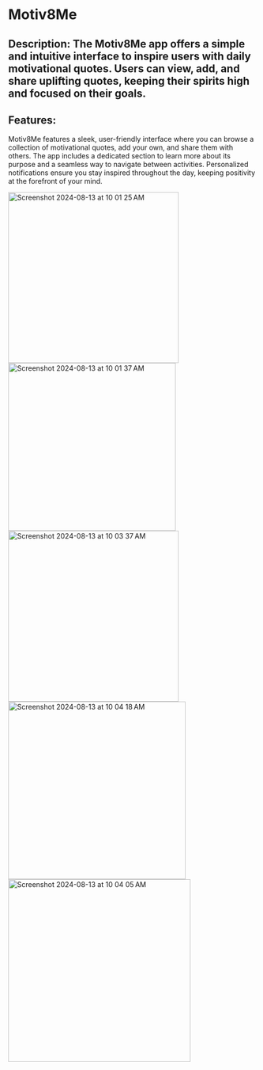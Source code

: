 # Motiv8Me
## Description: The Motiv8Me app offers a simple and intuitive interface to inspire users with daily motivational quotes. Users can view, add, and share uplifting quotes, keeping their spirits high and focused on their goals.
## Features:
Motiv8Me features a sleek, user-friendly interface where you can browse a collection of 
motivational quotes, add your own, and share them with others. 
The app includes a dedicated section to learn more about its purpose and a seamless way to navigate between activities. 
Personalized notifications ensure you stay inspired throughout the day, keeping positivity at the forefront of your mind.

<img width="345" alt="Screenshot 2024-08-13 at 10 01 25 AM" src="https://github.com/user-attachments/assets/753f1b69-2de4-412b-ba97-707756e23f9a">
<img width="339" alt="Screenshot 2024-08-13 at 10 01 37 AM" src="https://github.com/user-attachments/assets/6e2607cf-78d8-4c56-afd8-fe13c4abce43">
<img width="345" alt="Screenshot 2024-08-13 at 10 03 37 AM" src="https://github.com/user-attachments/assets/fce3c945-42aa-4f21-87c6-985e8eb4a2c3">
<img width="359" alt="Screenshot 2024-08-13 at 10 04 18 AM" src="https://github.com/user-attachments/assets/7320a67e-4e17-4d70-bf18-1cee8742384b">
<img width="369" alt="Screenshot 2024-08-13 at 10 04 05 AM" src="https://github.com/user-attachments/assets/4c95296a-33fa-49a8-be66-c785aeaa4240">
